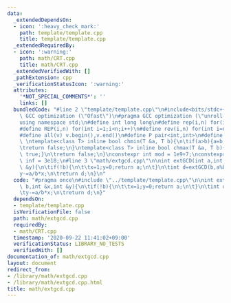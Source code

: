 ```yaml
---
data:
  _extendedDependsOn:
  - icon: ':heavy_check_mark:'
    path: template/template.cpp
    title: template/template.cpp
  _extendedRequiredBy:
  - icon: ':warning:'
    path: math/CRT.cpp
    title: math/CRT.cpp
  _extendedVerifiedWith: []
  _pathExtension: cpp
  _verificationStatusIcon: ':warning:'
  attributes:
    '*NOT_SPECIAL_COMMENTS*': ''
    links: []
  bundledCode: "#line 2 \"template/template.cpp\"\n#include<bits/stdc++.h>\n#pragma\
    \ GCC optimization (\"Ofast\")\n#pragma GCC optimization (\"unroll-loops\")\n\
    using namespace std;\n#define int long long\n#define rep(i,n) for(int i=0;i<n;i++)\n\
    #define REP(i,n) for(int i=1;i<n;i++)\n#define rev(i,n) for(int i=n-1;i>=0;i--)\n\
    #define all(v) v.begin(),v.end()\n#define P pair<int,int>\n#define len(s) (int)s.size()\n\
    \ \ntemplate<class T> inline bool chmin(T &a, T b){\n\tif(a>b){a=b;return true;}\n\
    \treturn false;\n}\ntemplate<class T> inline bool chmax(T &a, T b){\n\tif(a<b){a=b;return\
    \ true;}\n\treturn false;\n}\nconstexpr int mod = 1e9+7;\nconstexpr long long\
    \ inf = 3e18;\n#line 3 \"math/extgcd.cpp\"\n\nint extGCD(int a,int b,int &x,int\
    \ &y){\n\tif(!b){\n\t\tx=1;y=0;return a;\n\t}\n\tint d=extGCD(b,a%b,y,x);\n\t\
    y-=a/b*x;\n\treturn d;\n}\n"
  code: "#pragma once\n#include \"../template/template.cpp\"\n\nint extGCD(int a,int\
    \ b,int &x,int &y){\n\tif(!b){\n\t\tx=1;y=0;return a;\n\t}\n\tint d=extGCD(b,a%b,y,x);\n\
    \ty-=a/b*x;\n\treturn d;\n}"
  dependsOn:
  - template/template.cpp
  isVerificationFile: false
  path: math/extgcd.cpp
  requiredBy:
  - math/CRT.cpp
  timestamp: '2020-09-22 11:41:02+09:00'
  verificationStatus: LIBRARY_NO_TESTS
  verifiedWith: []
documentation_of: math/extgcd.cpp
layout: document
redirect_from:
- /library/math/extgcd.cpp
- /library/math/extgcd.cpp.html
title: math/extgcd.cpp
---
```

